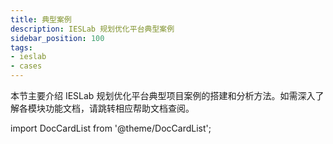 ```yaml
---
title: 典型案例
description: IESLab 规划优化平台典型案例
sidebar_position: 100
tags:
- ieslab
- cases
---
```



本节主要介绍 IESLab 规划优化平台典型项目案例的搭建和分析方法。如需深入了解各模块功能文档，请跳转相应帮助文档查阅。


import DocCardList from '@theme/DocCardList';

<DocCardList />